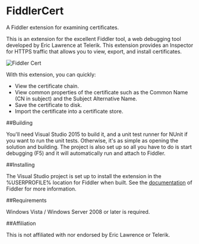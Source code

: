 # FiddlerCert
A Fiddler extension for examining certificates.

This is an extension for the excellent Fiddler tool, a web debugging tool developed by Eric Lawrence at Telerik.
This extension provides an Inspector for HTTPS traffic that allows you to view, export, and install certificates.

![Fiddler Cert](https://vcsjones.com/wp-content/uploads/fiddlercert2.png)

With this extension, you can quickly:

* View the certificate chain.
* View common properties of the certificate such as the Common Name (CN in subject) and the Subject Alternative Name.
* Save the certificate to disk.
* Import the certificate into a certificate store.

##Building

You'll need Visual Studio 2015 to build it, and a unit test runner for NUnit if you want to run the unit tests. Otherwise,
it's as simple as opening the solution and building. The project is also set up so all you have to do is start debugging (F5)
and it will automatically run and attach to Fiddler.

##Installing

The Visual Studio project is set up to install the extension in the %USERPROFILE% location for Fiddler when built. See the
[documentation](http://docs.telerik.com/fiddler/extend-fiddler/extendwithdotnet#direct-fiddler-to-load-extension-assemblies) of
Fiddler for more information.

##Requirements

Windows Vista / Windows Server 2008 or later is required.

##Affiliation

This is not affiliated with nor endorsed by Eric Lawrence or Telerik.
